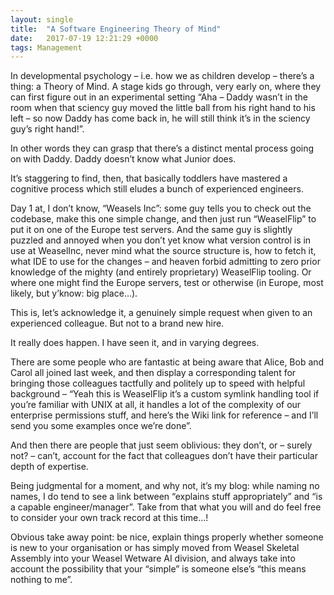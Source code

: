 ```yaml
---
layout: single
title:  "A Software Engineering Theory of Mind"
date:   2017-07-19 12:21:29 +0000
tags: Management
---
```

In developmental psychology – i.e. how we as children develop – there’s a thing: a Theory of Mind. A
stage kids go through, very early on, where they can first figure out in an experimental setting “Aha – Daddy
wasn’t in the room when that sciency guy moved the little ball from his right hand to his left – so now Daddy has
come back in, he will still think it’s in the sciency guy’s right hand!”.

In other words they can grasp that there’s a distinct mental process going on with Daddy. Daddy doesn’t know
what Junior does.

It’s staggering to find, then, that basically toddlers have mastered a cognitive process which still eludes a
bunch of experienced engineers.

Day 1 at, I don’t know, “Weasels Inc”: some guy tells you to check out the codebase, make this one simple change,
and then just run “WeaselFlip” to put it on one of the Europe test servers. And the same guy is slightly puzzled
and annoyed when you don’t yet know what version control is in use at WeaselInc, never mind what the source structure
is, how to fetch it, what IDE to use for the changes – and heaven forbid admitting to zero prior knowledge of the mighty
(and entirely proprietary) WeaselFlip tooling. Or where one might find the Europe servers, test or otherwise (in Europe,
most likely, but y’know: big place…).

This is, let’s acknowledge it, a genuinely simple request when given to an experienced colleague. But not to a
brand new hire.

It really does happen. I have seen it, and in varying degrees.

There are some people who are fantastic at being aware that Alice, Bob and Carol all joined last week, and then
display a corresponding talent for bringing those colleagues tactfully and politely up to speed with helpful
background – “Yeah this is WeaselFlip it’s a custom symlink handling tool if you’re familiar with UNIX at all, it
handles a lot of the complexity of our enterprise permissions stuff, and here’s the Wiki link for reference – and
I’ll send you some examples once we’re done”.

And then there are people that just seem oblivious: they don’t, or – surely not? – can’t, account for the fact that
colleagues don’t have their particular depth of expertise.

Being judgmental for a moment, and why not, it’s my blog: while naming no names, I do tend to see a link between
“explains stuff appropriately” and “is a capable engineer/manager”. Take from that what you will and do feel free
to consider your own track record at this time…!

Obvious take away point: be nice, explain things properly whether someone is new to your organisation or has simply
moved from Weasel Skeletal Assembly into your Weasel Wetware AI division, and always take into account the possibility
that your “simple” is someone else’s “this means nothing to me”.

